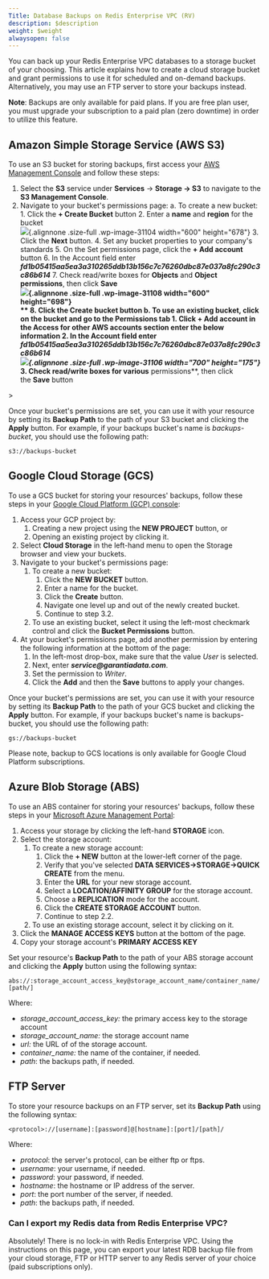 ```yaml
---
Title: Database Backups on Redis Enterprise VPC (RV)
description: $description
weight: $weight
alwaysopen: false
---
```

You can back up your Redis Enterprise VPC databases to a storage bucket
of your choosing. This article explains how to create a cloud storage
bucket and grant permissions to use it for scheduled and on-demand
backups. Alternatively, you may use an FTP server to store your backups
instead.

**Note**: Backups are only available for paid plans. If you are free
plan user, you must upgrade your subscription to a paid plan (zero
downtime) in order to utilize this feature.

Amazon Simple Storage Service (AWS S3)
--------------------------------------

To use an S3 bucket for storing backups, first access your [AWS
Management Console](https://console.aws.amazon.com/) and follow these
steps:

1.  Select the **S3** service under **Services** -\> **Storage -\>
    S3** to navigate to the **S3 Management Console**.
2.  Navigate to your bucket's permissions page:
    a.  To create a new bucket:
        1.  Click the **+ Create Bucket** button
        2.  Enter a **name** and **region** for the bucket\
            ![](/images/rv/new-bucket.png){.alignnone
            .size-full .wp-image-31104 width="600" height="678"}
        3.  Click the **Next** button.
        4.  Set any bucket properties to your company's standards
        5.  On the Set permissions page, click the **+ Add account**
            button
        6.  In the Account field enter
            ***fd1b05415aa5ea3a310265ddb13b156c7c76260dbc87e037a8fc290c3c86b614***
        7.  Check read/write boxes for **Objects** and **Object
            permissions**, then click **Save\
            ![](/images/rv/add_s3_user.png){.alignnone
            .size-full .wp-image-31108 width="600" height="698"}\
            **
        8.  Click the **Create bucket** button
    b.  To use an existing bucket, click on the bucket and go to the
        **Permissions** tab
        1.  Click **+ Add account** in the **Access for other AWS
            accounts** section enter the below information
        2.  In the Account field enter
            ***fd1b05415aa5ea3a310265ddb13b156c7c76260dbc87e037a8fc290c3c86b614\
            ![](/images/rv/add_user_existing.png){.alignnone
            .size-full .wp-image-31106 width="700" height="175"}***
        3.  Check read/write boxes for various** permissions**, then
            click the **Save** button

\>

Once your bucket's permissions are set, you can use it with your
resource by setting its **Backup Path** to the path of your S3 bucket
and clicking the **Apply** button. For example, if your backups bucket's
name is *backups-bucket*, you should use the following path:

`s3://backups-bucket`

Google Cloud Storage (GCS)
--------------------------

To use a GCS bucket for storing your resources' backups, follow these
steps in your [Google Cloud Platform (GCP)
console](https://developers.google.com/console/):

1.  Access your GCP project by:
    1.  Creating a new project using the **NEW PROJECT** button, or
    2.  Opening an existing project by clicking it.
2.  Select **Cloud Storage** in the left-hand menu to open the Storage
    browser and view your buckets.
3.  Navigate to your bucket's permissions page:
    1.  To create a new bucket:
        1.  Click the **NEW BUCKET** button.
        2.  Enter a name for the bucket.
        3.  Click the **Create** button.
        4.  Navigate one level up and out of the newly created bucket.
        5.  Continue to step 3.2.
    2.  To use an existing bucket, select it using the left-most
        checkmark control and click the **Bucket Permissions** button.
4.  At your bucket's permissions page, add another permission by
    entering the following information at the bottom of the page:
    1.  In the left-most drop-box, make sure that the value *User* is
        selected.
    2.  Next, enter ***service\@garantiadata.com***.
    3.  Set the permission to *Writer*.
    4.  Click the **Add** and then the **Save** buttons to apply your
        changes.

Once your bucket's permissions are set, you can use it with your
resource by setting its **Backup Path** to the path of your GCS bucket
and clicking the **Apply** button. For example, if your backups bucket's
name is backups-bucket, you should use the following path:

`gs://backups-bucket`

Please note, backup to GCS locations is only available for Google Cloud
Platform subscriptions.

Azure Blob Storage (ABS)
------------------------

To use an ABS container for storing your resources' backups, follow
these steps in your [Microsoft Azure Management
Portal](https://manage.windowsazure.com/):

1.  Access your storage by clicking the left-hand **STORAGE** icon.
2.  Select the storage account:
    1.  To create a new storage account:
        1.  Click the **+ NEW** button at the lower-left corner of the
            page.
        2.  Verify that you've selected **DATA
            SERVICES-\>STORAGE-\>QUICK CREATE** from the menu.
        3.  Enter the **URL** for your new storage account.
        4.  Select a **LOCATION/AFFINITY GROUP** for the storage
            account.
        5.  Choose a **REPLICATION** mode for the account.
        6.  Click the **CREATE STORAGE ACCOUNT** button.
        7.  Continue to step 2.2.
    2.  To use an existing storage account, select it by clicking on it.
3.  Click the **MANAGE ACCESS KEYS** button at the bottom of the page.
4.  Copy your storage account's **PRIMARY ACCESS KEY**

Set your resource's **Backup Path** to the path of your ABS storage
account and clicking the **Apply** button using the following syntax:

`abs://:storage_account_access_key@storage_account_name/container_name/[path/]`

Where:

-   *storage\_account\_access\_key:* the primary access key to the
    storage account
-   *storage\_account\_name:* the storage account name
-   *url:* the URL of of the storage account.
-   *container\_name:* the name of the container, if needed.
-   *path*: the backups path, if needed.

FTP Server
----------

To store your resource backups on an FTP server, set its **Backup Path**
using the following syntax:

`<protocol>://[username]:[password]@[hostname]:[port]/[path]/`

Where:

-   *protocol*: the server's protocol, can be either ftp or ftps.
-   *username*: your username, if needed.
-   *password*: your password, if needed.
-   *hostname*: the hostname or IP address of the server.
-   *port*: the port number of the server, if needed.
-   *path*: the backups path, if needed.

### Can I export my Redis data from Redis Enterprise VPC?

Absolutely! There is no lock-in with Redis Enterprise VPC. Using the
instructions on this page, you can export your latest RDB backup file
from your cloud storage, FTP or HTTP server to any Redis server of your
choice (paid subscriptions only).
